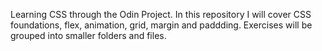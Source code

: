 Learning CSS through the Odin Project. In this repository I will cover CSS foundations, flex, animation, grid, margin and paddding. Exercises will be grouped into smaller folders and files.